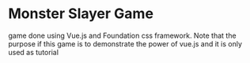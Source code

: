 # Monster Slayer Game 

game done using Vue.js and Foundation css framework. Note that the purpose if this game is to demonstrate the power of vue.js and it is only used as tutorial
